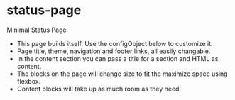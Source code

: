 # status-page
Minimal Status Page

- This page builds itself. Use the configObject below to customize it.
- Page title, theme, navigation and footer links, all easily changable.
- In the content section you can pass a title for a section and HTML as content.
- The blocks on the page will change size to fit the maximize space using flexbox.
- Content blocks will take up as much room as they need.
